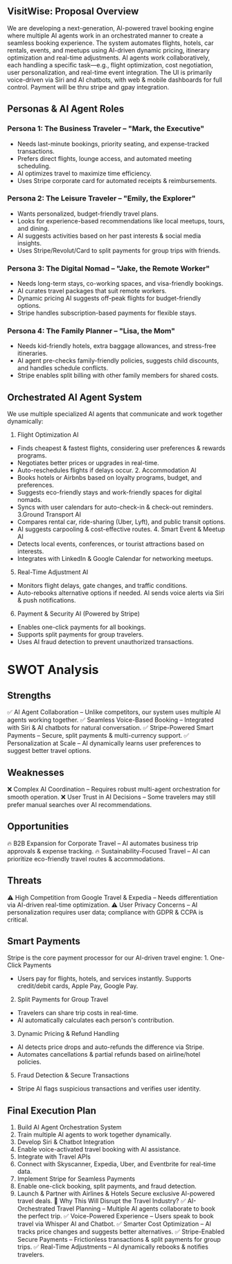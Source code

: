 ## VisitWise: Proposal Overview

We are developing a next-generation, AI-powered travel booking engine where multiple AI agents work in an orchestrated manner
to create a seamless booking experience. The system automates flights, hotels, car rentals, events, and meetups using AI-driven dynamic pricing, itinerary optimization and real-time adjustments. AI agents work collaboratively, each handling a specific task—e.g., flight optimization, cost negotiation, user personalization, and real-time event integration. The UI is primarily voice-driven via Siri and AI chatbots, with web & mobile dashboards for full control. Payment will be thru stripe and gpay integration.
## Personas & AI Agent Roles
### Persona 1: The Business Traveler – "Mark, the Executive"
- Needs last-minute bookings, priority seating, and expense-tracked transactions.
- Prefers direct flights, lounge access, and automated meeting scheduling.
- AI optimizes travel to maximize time efficiency.
- Uses Stripe corporate card for automated receipts & reimbursements.
### Persona 2: The Leisure Traveler – "Emily, the Explorer"
- Wants personalized, budget-friendly travel plans.
- Looks for experience-based recommendations like local meetups, tours, and dining.
- AI suggests activities based on her past interests & social media insights.
- Uses Stripe/Revolut/Card to split payments for group trips with friends.
### Persona 3: The Digital Nomad – "Jake, the Remote Worker"
- Needs long-term stays, co-working spaces, and visa-friendly bookings.
- AI curates travel packages that suit remote workers.
- Dynamic pricing AI suggests off-peak flights for budget-friendly options.
- Stripe handles subscription-based payments for flexible stays.
### Persona 4: The Family Planner – "Lisa, the Mom"
- Needs kid-friendly hotels, extra baggage allowances, and stress-free itineraries.
- AI agent pre-checks family-friendly policies, suggests child discounts, and handles schedule conflicts.
- Stripe enables split billing with other family members for shared costs.
## Orchestrated AI Agent System
We use multiple specialized AI agents that communicate and work together dynamically:
1. Flight Optimization AI
- Finds cheapest & fastest flights, considering user preferences & rewards programs.
- Negotiates better prices or upgrades in real-time.
- Auto-reschedules flights if delays occur.
2️. Accommodation AI
- Books hotels or Airbnbs based on loyalty programs, budget, and preferences.
- Suggests eco-friendly stays and work-friendly spaces for digital nomads.
- Syncs with user calendars for auto-check-in & check-out reminders.
3️.Ground Transport AI
- Compares rental car, ride-sharing (Uber, Lyft), and public transit options.
- AI suggests carpooling & cost-effective routes.
4️. Smart Event & Meetup AI
- Detects local events, conferences, or tourist attractions based on interests.
- Integrates with LinkedIn & Google Calendar for networking meetups.
5. Real-Time Adjustment AI
- Monitors flight delays, gate changes, and traffic conditions.
- Auto-rebooks alternative options if needed.
AI sends voice alerts via Siri & push notifications.
6. Payment & Security AI (Powered by Stripe)
- Enables one-click payments for all bookings.
- Supports split payments for group travelers.
- Uses AI fraud detection to prevent unauthorized transactions.
# SWOT Analysis
## Strengths
✅ AI Agent Collaboration – Unlike competitors, our system uses multiple AI agents working together.
✅ Seamless Voice-Based Booking – Integrated with Siri & AI chatbots for natural conversation.
✅ Stripe-Powered Smart Payments – Secure, split payments & multi-currency support.
✅ Personalization at Scale – AI dynamically learns user preferences to suggest better travel options.
## Weaknesses
❌ Complex AI Coordination – Requires robust multi-agent orchestration for smooth operation.
❌ User Trust in AI Decisions – Some travelers may still prefer manual searches over AI recommendations.
## Opportunities
🔥 B2B Expansion for Corporate Travel – AI automates business trip approvals & expense tracking.
🔥 Sustainability-Focused Travel – AI can prioritize eco-friendly travel routes & accommodations.
## Threats
⚠️ High Competition from Google Travel & Expedia – Needs differentiation via AI-driven real-time optimization.
⚠️ User Privacy Concerns – AI personalization requires user data; compliance with GDPR & CCPA is critical.
## Smart Payments
Stripe is the core payment processor for our AI-driven travel engine:
1️. One-Click Payments
- Users pay for flights, hotels, and services instantly.
Supports credit/debit cards, Apple Pay, Google Pay.
2. Split Payments for Group Travel
- Travelers can share trip costs in real-time.
- AI automatically calculates each person's contribution.
3. Dynamic Pricing & Refund Handling
- AI detects price drops and auto-refunds the difference via Stripe.
- Automates cancellations & partial refunds based on airline/hotel policies.
5. Fraud Detection & Secure Transactions
- Stripe AI flags suspicious transactions and verifies user identity.
## Final Execution Plan
1. Build AI Agent Orchestration System
2. Train multiple AI agents to work together dynamically.
3. Develop Siri & Chatbot Integration
4. Enable voice-activated travel booking with AI assistance.
5. Integrate with Travel APIs
6. Connect with Skyscanner, Expedia, Uber, and Eventbrite for real-time data.
7. Implement Stripe for Seamless Payments
8. Enable one-click booking, split payments, and fraud detection.
9. Launch & Partner with Airlines & Hotels
Secure exclusive AI-powered travel deals.
🎯 Why This Will Disrupt the Travel Industry?
✅ AI-Orchestrated Travel Planning – Multiple AI agents collaborate to book the perfect trip.
✅ Voice-Powered Experience – Users speak to book travel via Whisper AI and Chatbot.
✅ Smarter Cost Optimization – AI tracks price changes and suggests better alternatives.
✅ Stripe-Enabled Secure Payments – Frictionless transactions & split payments for group trips.
✅ Real-Time Adjustments – AI dynamically rebooks & notifies travelers.
